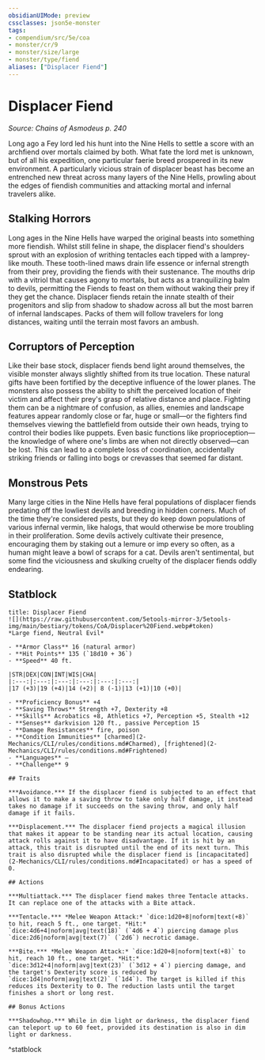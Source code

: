 ```yaml
---
obsidianUIMode: preview
cssclasses: json5e-monster
tags:
- compendium/src/5e/coa
- monster/cr/9
- monster/size/large
- monster/type/fiend
aliases: ["Displacer Fiend"]
---
```

# Displacer Fiend
*Source: Chains of Asmodeus p. 240*  

Long ago a Fey lord led his hunt into the Nine Hells to settle a score with an archfiend over mortals claimed by both. What fate the lord met is unknown, but of all his expedition, one particular faerie breed prospered in its new environment. A particularly vicious strain of displacer beast has become an entrenched new threat across many layers of the Nine Hells, prowling about the edges of fiendish communities and attacking mortal and infernal travelers alike.

## Stalking Horrors

Long ages in the Nine Hells have warped the original beasts into something more fiendish. Whilst still feline in shape, the displacer fiend's shoulders sprout with an explosion of writhing tentacles each tipped with a lamprey-like mouth. These tooth-lined maws drain life essence or infernal strength from their prey, providing the fiends with their sustenance. The mouths drip with a vitriol that causes agony to mortals, but acts as a tranquilizing balm to devils, permitting the Fiends to feast on them without waking their prey if they get the chance. Displacer fiends retain the innate stealth of their progenitors and slip from shadow to shadow across all but the most barren of infernal landscapes. Packs of them will follow travelers for long distances, waiting until the terrain most favors an ambush.

## Corruptors of Perception

Like their base stock, displacer fiends bend light around themselves, the visible monster always slightly shifted from its true location. These natural gifts have been fortified by the deceptive influence of the lower planes. The monsters also possess the ability to shift the perceived location of their victim and affect their prey's grasp of relative distance and place. Fighting them can be a nightmare of confusion, as allies, enemies and landscape features appear randomly close or far, huge or small—or the fighters find themselves viewing the battlefield from outside their own heads, trying to control their bodies like puppets. Even basic functions like proprioception—the knowledge of where one's limbs are when not directly observed—can be lost. This can lead to a complete loss of coordination, accidentally striking friends or falling into bogs or crevasses that seemed far distant.

## Monstrous Pets

Many large cities in the Nine Hells have feral populations of displacer fiends predating off the lowliest devils and breeding in hidden corners. Much of the time they're considered pests, but they do keep down populations of various infernal vermin, like halogs, that would otherwise be more troubling in their proliferation. Some devils actively cultivate their presence, encouraging them by staking out a lemure or imp every so often, as a human might leave a bowl of scraps for a cat. Devils aren't sentimental, but some find the viciousness and skulking cruelty of the displacer fiends oddly endearing.

## Statblock

```ad-statblock
title: Displacer Fiend
![](https://raw.githubusercontent.com/5etools-mirror-3/5etools-img/main/bestiary/tokens/CoA/Displacer%20Fiend.webp#token)
*Large fiend, Neutral Evil*

- **Armor Class** 16 (natural armor)
- **Hit Points** 135 (`18d10 + 36`)
- **Speed** 40 ft.

|STR|DEX|CON|INT|WIS|CHA|
|:---:|:---:|:---:|:---:|:---:|:---:|
|17 (+3)|19 (+4)|14 (+2)| 8 (-1)|13 (+1)|10 (+0)|

- **Proficiency Bonus** +4
- **Saving Throws** Strength +7, Dexterity +8
- **Skills** Acrobatics +8, Athletics +7, Perception +5, Stealth +12
- **Senses** darkvision 120 ft., passive Perception 15
- **Damage Resistances** fire, poison
- **Condition Immunities** [charmed](2-Mechanics/CLI/rules/conditions.md#Charmed), [frightened](2-Mechanics/CLI/rules/conditions.md#Frightened)
- **Languages** —
- **Challenge** 9

## Traits

***Avoidance.*** If the displacer fiend is subjected to an effect that allows it to make a saving throw to take only half damage, it instead takes no damage if it succeeds on the saving throw, and only half damage if it fails.

***Displacement.*** The displacer fiend projects a magical illusion that makes it appear to be standing near its actual location, causing attack rolls against it to have disadvantage. If it is hit by an attack, this trait is disrupted until the end of its next turn. This trait is also disrupted while the displacer fiend is [incapacitated](2-Mechanics/CLI/rules/conditions.md#Incapacitated) or has a speed of 0.

## Actions

***Multiattack.*** The displacer fiend makes three Tentacle attacks. It can replace one of the attacks with a Bite attack.

***Tentacle.*** *Melee Weapon Attack:* `dice:1d20+8|noform|text(+8)` to hit, reach 5 ft., one target. *Hit:* `dice:4d6+4|noform|avg|text(18)` (`4d6 + 4`) piercing damage plus `dice:2d6|noform|avg|text(7)` (`2d6`) necrotic damage.

***Bite.*** *Melee Weapon Attack:* `dice:1d20+8|noform|text(+8)` to hit, reach 10 ft., one target. *Hit:* `dice:3d12+4|noform|avg|text(23)` (`3d12 + 4`) piercing damage, and the target's Dexterity score is reduced by `dice:1d4|noform|avg|text(2)` (`1d4`). The target is killed if this reduces its Dexterity to 0. The reduction lasts until the target finishes a short or long rest.

## Bonus Actions

***Shadowhop.*** While in dim light or darkness, the displacer fiend can teleport up to 60 feet, provided its destination is also in dim light or darkness.
```
^statblock